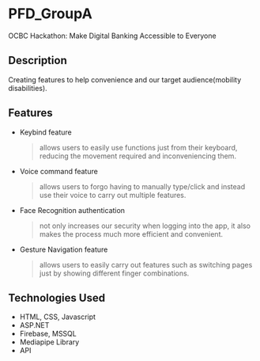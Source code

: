 # PFD_GroupA
OCBC Hackathon: Make Digital Banking Accessible to Everyone

## Description
Creating features to help convenience and our target audience(mobility disabilities).

## Features
- Keybind feature
  > allows users to easily use functions just from their keyboard, reducing the movement required and inconveniencing them.
- Voice command feature
  > allows users to forgo having to manually type/click and instead use their voice to carry out multiple features.
- Face Recognition authentication
  > not only increases our security when logging into the app, it also makes the process much more efficient and convenient.
- Gesture Navigation feature
  > allows users to easily carry out features such as switching pages just by showing different finger combinations.

## Technologies Used
- HTML, CSS, Javascript
- ASP.NET
- Firebase, MSSQL
- Mediapipe Library
- API





